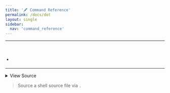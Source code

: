 ```yaml
---
title: '🖋️ Command Reference'
permalink: /docs/dot
layout: single
sidebar:
  nav: 'command_reference'
---
```


---

# `.`

---



<details>
  <summary>View Source</summary>

{% highlight sh %}

!fn --shellpen-private writeDSL writeln ". $*"
{% endhighlight %}

</details>



> Source a shell source file via `.`







